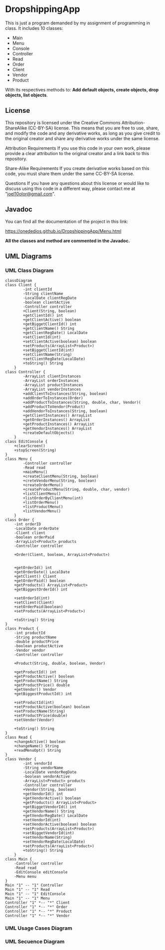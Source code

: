 # DropshippingApp
This is just a program demanded by my assignment of programming in class.
It includes 10 classes:
- Main
- Menu
- Console
- Controller
- Read
- Order
- Client
- Vendor
- Product

With its respectives methods to: **Add default objects, create objects, drop objects, list objects**.

## License
This repository is licensed under the Creative Commons Attribution-ShareAlike (CC-BY-SA) license. This means that you are free to use, share, and modify the code and any derivative works, as long as you give credit to the original creator and share any derivative works under the same license.

Attribution Requirements
If you use this code in your own work, please provide a clear attribution to the original creator and a link back to this repository.

Share-Alike Requirements
If you create derivative works based on this code, you must share them under the same CC-BY-SA license.

Questions
If you have any questions about this license or would like to discuss using this code in a different way, please contact me at "joel10olor@gmail.com".
## Javadoc
You can find all the documentation of the project in this link:

https://onededios.github.io/DropshippingApp/Menu.html

**All the classes and method are commented in the Javadoc.**

## UML Diagrams
### UML Class Diagram
```mermaid
classDiagram
class Client {
        -int clientId
        -String clientName
        -LocalDate clientRegDate
        -boolean clientActive
        -Controller controller
        +Client(String, boolean)
        +getClientId() int
        +getClientActive() boolean
        +getBiggetClientId() int
        +getClientName() String
        +getClientRegDate() LocalDate
        +setClientId(int)
        +setClientActive(boolean) boolean
        +setProducts(ArrayList<Product>)
        +setBiggetClientId(int)
        +setClientName(String)
        +setClientRegDate(LocalDate)
        +toString() String
    }
class Controller {
        -ArrayList clientInstances
        -ArrayList orderInstances
        -ArrayList productInstances
        -ArrayList vendorInstances
        +addClientToInstances(String, boolean)
        +addOrderToInstances(Order)
        +addProductToInstances(String, double, char, Vendor)(
        +addProductToVendor(Product)
        +addVendorToInstances(String, boolean)
        +getClientInstances() ArrayList
        +getOrderInstances() ArrayList
        +getProductInstances() ArrayList
        +getVendorInstances() ArrayList
        +createDefaultObjects()
    }
class EditConsole {
    +clearScreen()
    +stopScreen(String)
}
class Menu {
        -Controller controller
        -Read read
        +mainMenu()
        +createClientMenu(String, boolean)
        +creteVendorMenu(String, boolean)
        +createOrderMenu()
        +createProductMenu(String, double, char, vendor)
        +listClientMenu()
        +listOrderByClientMenu(int)
        +listOrderMenu()
        +listProductMenu()
        +listVendorMenu()
    }
class Order {
    -int orderID
    -LocalDate orderDate   
    -Client client
    -boolean orderPaid
    -ArrayList<Product> products
    -Controller controller
    
    +Order(Client, boolean, ArrayList<Product>)
    
    
    +getOrderId() int
    +getOrderDate() LocalDate
    +getClient() Client
    +getOrderPaid() boolean
    +getProducts() ArrayList<Product>
    +getBiggestOrderId() int
    
    +setOrderId(int)
    +setClient(Client)
    +setOrderPaid(boolean)
    +setProducts(ArrayList<Product>)
    
    +toString() String
}
class Product {
    -int productId
    -String productName
    -double productPrice
    -boolean productActive
    -Vendor vendor
    -Controller controller
    
    +Product(String, double, boolean, Vendor)
    
    +getProductId() int
    +getProductActive() boolean
    +getProductName() String
    +getProductPrice() double
    +getVendor() Vendor
    +getBiggestProductId() int
    
    +setProductId(int)
    +setProductActive(boolean) boolean
    +setProductName(String)
    +setProductPrice(double)
    +setVendor(Vendor)
    
    +toString() String
}
class Read {
    +changeActive() boolean
    +changeName() String
    +readMenuOpt() String
}
class Vendor {
        -int vendorId
        -String vendorName
        -LocalDate vendorRegDate
        -boolean vendorActive
        -ArrayList<Product> products
        -Controller controller
        +Vendor(String, boolean)
        +getVendorId() int
        +getVendorActive() boolean
        +getProducts() ArrayList<Product>
        +getBiggetVendorId() int
        +getVendorName() String
        +getVendorRegDate() LocalDate
        +setVendorId(int)
        +setVendorActive(boolean) boolean
        +setProducts(ArrayList<Product>)
        +setBiggetVendorId(int)
        +setVendorName(String)
        +setVendorRegDate(LocalDate)
        +setProducts(ArrayList<Product>)
        +toString() String
    }
class Main {
    -Controller controller
    -Read read
    -EditConsole editConsole
    -Menu menu
}
Main "1" -- "1" Controller
Main "1" -- "1" Read
Main "1" -- "1" EditConsole
Main "1" -- "1" Menu
Controller "1" *-- "*" Client
Controller "1" *-- "*" Order
Controller "1" *-- "*" Product
Controller "1" *-- "*" Vendor
```

### UML Usage Cases Diagram

### UML Secuence Diagram
